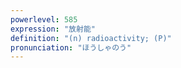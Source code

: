 ```yaml
---
powerlevel: 585
expression: "放射能"
definition: "(n) radioactivity; (P)"
pronunciation: "ほうしゃのう"
---
```


